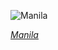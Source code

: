 
![Manila](https://upload.wikimedia.org/wikipedia/commons/thumb/1/1f/Ph_map_manila.svg/525px-Ph_map_manila.svg.png)

*[Manila](https://wikipedia.org/wiki/File:Ph_map_manila.svg)*
